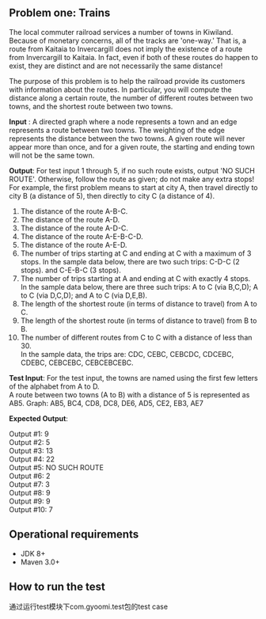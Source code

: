 ## Problem one: Trains
 
The local commuter railroad services a number of towns in Kiwiland.  Because of monetary 
concerns, all of the tracks are 'one-way.'  That is, a route from Kaitaia to Invercargill 
does not imply the existence of a route from Invercargill to Kaitaia.  In fact, 
even if both of these routes do happen to exist, they are distinct and are not necessarily 
the same distance!
 
The purpose of this problem is to help the railroad provide its customers with information 
about the routes.  In particular, you will compute the distance along a certain route, 
the number of different routes between two towns, and the shortest route between two towns.
 
**Input** :
A directed graph where a node represents a town and an edge represents a route 
between two towns.  The weighting of the edge represents the distance between the two towns.
A given route will never appear more than once, and for a given route, the starting and 
ending town will not be the same town.
 
**Output**: 
For test input 1 through 5, if no such route exists, output 'NO SUCH ROUTE'. 
Otherwise, follow the route as given; do not make any extra stops!  For example, 
the first problem means to start at city A, then travel directly to city B (a distance of 5), 
then directly to city C (a distance of 4).
        
1.	The distance of the route A-B-C.
2.	The distance of the route A-D.
3.	The distance of the route A-D-C.
4.	The distance of the route A-E-B-C-D.
5.	The distance of the route A-E-D.
6.	The number of trips starting at C and ending at C with a maximum of 3 stops. 
    In the sample data below, there are two such trips: C-D-C (2 stops). and C-E-B-C (3 stops).
7.	The number of trips starting at A and ending at C with exactly 4 stops.  
    In the sample data below, there are three such trips: A to C (via B,C,D); A to C (via D,C,D); and A to C (via D,E,B).
8.	The length of the shortest route (in terms of distance to travel) from A to C.
9.	The length of the shortest route (in terms of distance to travel) from B to B.
10.	The number of different routes from C to C with a distance of less than 30.  
    In the sample data, the trips are: CDC, CEBC, CEBCDC, CDCEBC, CDEBC, CEBCEBC, CEBCEBCEBC.
 
**Test Input**:
For the test input, the towns are named using the first few letters of the alphabet from A to D.  
A route between two towns (A to B) with a distance of 5 is represented as AB5.
Graph: AB5, BC4, CD8, DC8, DE6, AD5, CE2, EB3, AE7

**Expected Output**:

Output #1: 9 <br>
Output #2: 5 <br>
Output #3: 13 <br>
Output #4: 22 <br>
Output #5: NO SUCH ROUTE <br>
Output #6: 2 <br>
Output #7: 3 <br>
Output #8: 9 <br>
Output #9: 9 <br>
Output #10: 7 <br>

## Operational requirements
- JDK 8+
- Maven 3.0+

## How to run the test
通过运行test模块下com.gyoomi.test包的test case